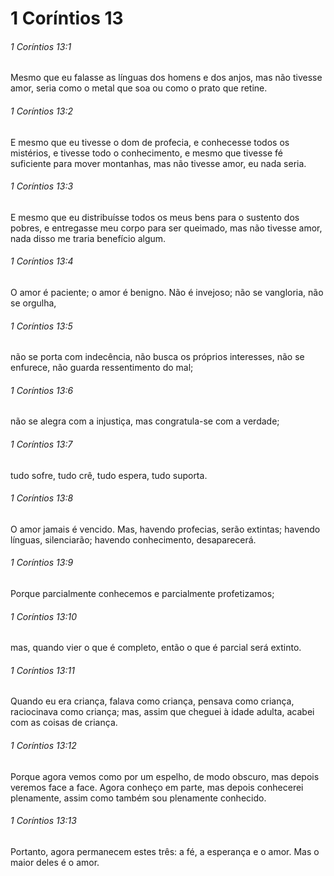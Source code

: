 # 1 Coríntios 13

###### 1 Coríntios 13:1

Mesmo que eu falasse as línguas dos homens e dos anjos, mas não tivesse amor, seria como o metal que soa ou como o prato que retine.

###### 1 Coríntios 13:2

E mesmo que eu tivesse o dom de profecia, e conhecesse todos os mistérios, e tivesse todo o conhecimento, e mesmo que tivesse fé suficiente para mover montanhas, mas não tivesse amor, eu nada seria.

###### 1 Coríntios 13:3

E mesmo que eu distribuísse todos os meus bens para o sustento dos pobres, e entregasse meu corpo para ser queimado, mas não tivesse amor, nada disso me traria benefício algum.

###### 1 Coríntios 13:4

O amor é paciente; o amor é benigno. Não é invejoso; não se vangloria, não se orgulha,

###### 1 Coríntios 13:5

não se porta com indecência, não busca os próprios interesses, não se enfurece, não guarda ressentimento do mal;

###### 1 Coríntios 13:6

não se alegra com a injustiça, mas congratula-se com a verdade;

###### 1 Coríntios 13:7

tudo sofre, tudo crê, tudo espera, tudo suporta.

###### 1 Coríntios 13:8

O amor jamais é vencido. Mas, havendo profecias, serão extintas; havendo línguas, silenciarão; havendo conhecimento, desaparecerá.

###### 1 Coríntios 13:9

Porque parcialmente conhecemos e parcialmente profetizamos;

###### 1 Coríntios 13:10

mas, quando vier o que é completo, então o que é parcial será extinto.

###### 1 Coríntios 13:11

Quando eu era criança, falava como criança, pensava como criança, raciocinava como criança; mas, assim que cheguei à idade adulta, acabei com as coisas de criança.

###### 1 Coríntios 13:12

Porque agora vemos como por um espelho, de modo obscuro, mas depois veremos face a face. Agora conheço em parte, mas depois conhecerei plenamente, assim como também sou plenamente conhecido.

###### 1 Coríntios 13:13

Portanto, agora permanecem estes três: a fé, a esperança e o amor. Mas o maior deles é o amor.

